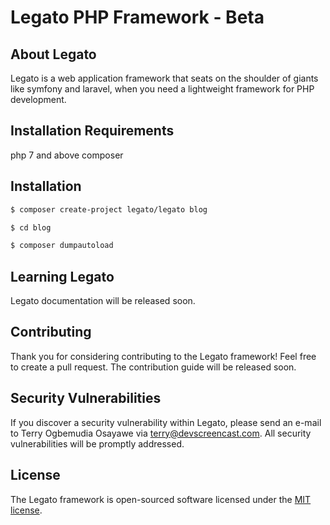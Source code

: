 # Legato PHP Framework - Beta

## About Legato

Legato is a web application framework that seats on the shoulder 
of giants like symfony and laravel, when you need a lightweight framework for PHP development. 

## Installation Requirements
php 7 and above
composer 

## Installation
```bash
$ composer create-project legato/legato blog

$ cd blog

$ composer dumpautoload
```

## Learning Legato

Legato documentation will be released soon.

## Contributing

Thank you for considering contributing to the Legato framework! Feel free to create a pull request.
The contribution guide will be released soon.

## Security Vulnerabilities

If you discover a security vulnerability within Legato, 
please send an e-mail to Terry Ogbemudia Osayawe 
via [terry@devscreencast.com](mailto:terry@devscreencast.com). 
All security vulnerabilities will be promptly addressed.

## License

The Legato framework is open-sourced software 
licensed under the [MIT license](https://opensource.org/licenses/MIT).